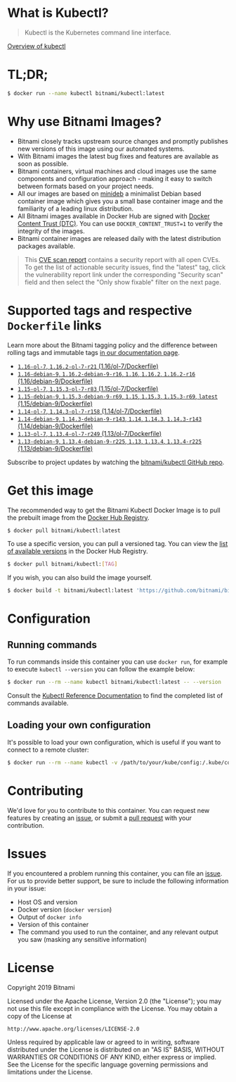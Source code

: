 
# What is Kubectl?

> Kubectl is the Kubernetes command line interface.

[Overview of kubectl](https://kubernetes.io/docs/reference/kubectl/overview/)

# TL;DR;

```bash
$ docker run --name kubectl bitnami/kubectl:latest
```

# Why use Bitnami Images?

* Bitnami closely tracks upstream source changes and promptly publishes new versions of this image using our automated systems.
* With Bitnami images the latest bug fixes and features are available as soon as possible.
* Bitnami containers, virtual machines and cloud images use the same components and configuration approach - making it easy to switch between formats based on your project needs.
* All our images are based on [minideb](https://github.com/bitnami/minideb) a minimalist Debian based container image which gives you a small base container image and the familiarity of a leading linux distribution.
* All Bitnami images available in Docker Hub are signed with [Docker Content Trust (DTC)](https://docs.docker.com/engine/security/trust/content_trust/). You can use `DOCKER_CONTENT_TRUST=1` to verify the integrity of the images.
* Bitnami container images are released daily with the latest distribution packages available.


> This [CVE scan report](https://quay.io/repository/bitnami/kubectl?tab=tags) contains a security report with all open CVEs. To get the list of actionable security issues, find the "latest" tag, click the vulnerability report link under the corresponding "Security scan" field and then select the "Only show fixable" filter on the next page.

# Supported tags and respective `Dockerfile` links

Learn more about the Bitnami tagging policy and the difference between rolling tags and immutable tags [in our documentation page](https://docs.bitnami.com/containers/how-to/understand-rolling-tags-containers/).


* [`1.16-ol-7`, `1.16.2-ol-7-r21` (1.16/ol-7/Dockerfile)](https://github.com/bitnami/bitnami-docker-kubectl/blob/1.16.2-ol-7-r21/1.16/ol-7/Dockerfile)
* [`1.16-debian-9`, `1.16.2-debian-9-r16`, `1.16`, `1.16.2`, `1.16.2-r16` (1.16/debian-9/Dockerfile)](https://github.com/bitnami/bitnami-docker-kubectl/blob/1.16.2-debian-9-r16/1.16/debian-9/Dockerfile)
* [`1.15-ol-7`, `1.15.3-ol-7-r83` (1.15/ol-7/Dockerfile)](https://github.com/bitnami/bitnami-docker-kubectl/blob/1.15.3-ol-7-r83/1.15/ol-7/Dockerfile)
* [`1.15-debian-9`, `1.15.3-debian-9-r69`, `1.15`, `1.15.3`, `1.15.3-r69`, `latest` (1.15/debian-9/Dockerfile)](https://github.com/bitnami/bitnami-docker-kubectl/blob/1.15.3-debian-9-r69/1.15/debian-9/Dockerfile)
* [`1.14-ol-7`, `1.14.3-ol-7-r158` (1.14/ol-7/Dockerfile)](https://github.com/bitnami/bitnami-docker-kubectl/blob/1.14.3-ol-7-r158/1.14/ol-7/Dockerfile)
* [`1.14-debian-9`, `1.14.3-debian-9-r143`, `1.14`, `1.14.3`, `1.14.3-r143` (1.14/debian-9/Dockerfile)](https://github.com/bitnami/bitnami-docker-kubectl/blob/1.14.3-debian-9-r143/1.14/debian-9/Dockerfile)
* [`1.13-ol-7`, `1.13.4-ol-7-r249` (1.13/ol-7/Dockerfile)](https://github.com/bitnami/bitnami-docker-kubectl/blob/1.13.4-ol-7-r249/1.13/ol-7/Dockerfile)
* [`1.13-debian-9`, `1.13.4-debian-9-r225`, `1.13`, `1.13.4`, `1.13.4-r225` (1.13/debian-9/Dockerfile)](https://github.com/bitnami/bitnami-docker-kubectl/blob/1.13.4-debian-9-r225/1.13/debian-9/Dockerfile)

Subscribe to project updates by watching the [bitnami/kubectl GitHub repo](https://github.com/bitnami/bitnami-docker-kubectl).

# Get this image

The recommended way to get the Bitnami Kubectl Docker Image is to pull the prebuilt image from the [Docker Hub Registry](https://hub.docker.com/r/bitnami/kubectl).

```bash
$ docker pull bitnami/kubectl:latest
```

To use a specific version, you can pull a versioned tag. You can view the [list of available versions](https://hub.docker.com/r/bitnami/kubectl/tags/) in the Docker Hub Registry.

```bash
$ docker pull bitnami/kubectl:[TAG]
```

If you wish, you can also build the image yourself.

```bash
$ docker build -t bitnami/kubectl:latest 'https://github.com/bitnami/bitnami-docker-kubectl.git#master:1.15/debian-9'
```

# Configuration

## Running commands

To run commands inside this container you can use `docker run`, for example to execute `kubectl --version` you can follow the example below:

```bash
$ docker run --rm --name kubectl bitnami/kubectl:latest -- --version
```

Consult the [Kubectl Reference Documentation](https://kubernetes.io/docs/reference/generated/kubectl/kubectl-commands) to find the completed list of commands available.

## Loading your own configuration

It's possible to load your own configuration, which is useful if you want to connect to a remote cluster:

```bash
$ docker run --rm --name kubectl -v /path/to/your/kube/config:/.kube/config bitnami/kubectl:latest
```

# Contributing

We'd love for you to contribute to this container. You can request new features by creating an [issue](https://github.com/bitnami/bitnami-docker-kubectl/issues), or submit a [pull request](https://github.com/bitnami/bitnami-docker-kubectl/pulls) with your contribution.

# Issues

If you encountered a problem running this container, you can file an [issue](https://github.com/bitnami/bitnami-docker-kubectl/issues). For us to provide better support, be sure to include the following information in your issue:

- Host OS and version
- Docker version (`docker version`)
- Output of `docker info`
- Version of this container
- The command you used to run the container, and any relevant output you saw (masking any sensitive information)

# License

Copyright 2019 Bitnami

Licensed under the Apache License, Version 2.0 (the "License");
you may not use this file except in compliance with the License.
You may obtain a copy of the License at

    http://www.apache.org/licenses/LICENSE-2.0

Unless required by applicable law or agreed to in writing, software
distributed under the License is distributed on an "AS IS" BASIS,
WITHOUT WARRANTIES OR CONDITIONS OF ANY KIND, either express or implied.
See the License for the specific language governing permissions and
limitations under the License.
